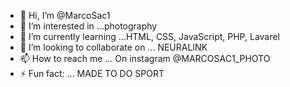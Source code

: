 - 👋 Hi, I’m @MarcoSac1
- 👀 I’m interested in ...photography
- 🌱 I’m currently learning ...HTML, CSS, JavaScript, PHP, Lavarel
- 💞️ I’m looking to collaborate on ... NEURALINK
- 📫 How to reach me ... On instagram @MARCOSAC1_PHOTO
- ⚡ Fun fact: ... MADE TO DO SPORT

<!---
MarcoSac1/MarcoSac1 is a ✨ special ✨ repository because its `README.md` (this file) appears on your GitHub profile.
You can click the Preview link to take a look at your changes.
--->
